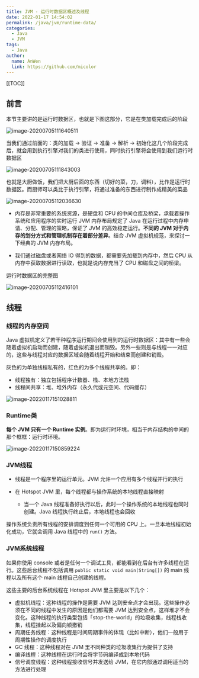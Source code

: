 ```yaml
---
title: JVM - 运行时数据区概述及线程
date: 2022-01-17 14:54:02
permalink: /java/jvm/runtime-data/
categories: 
  - Java
  - JVM
tags: 
  - Java
author: 
  name: AnWen
  link: https://github.com/micolor
---
```


[[TOC]]


## 前言

本节主要讲的是运行时数据区，也就是下图这部分，它是在类加载完成后的阶段

![image-20200705111640511](https://cdn.jsdelivr.net/gh/Kele-Bingtang/static/img/Java/20220116000053.png)

当我们通过前面的：类的加载 -> 验证 -> 准备 -> 解析 -> 初始化这几个阶段完成后，就会用到执行引擎对我们的类进行使用，同时执行引擎将会使用到我们运行时数据区

![image-20200705111843003](https://cdn.jsdelivr.net/gh/Kele-Bingtang/static/img/Java/20220116000056.png)

也就是大厨做饭，我们把大厨后面的东西（切好的菜，刀，调料），比作是运行时数据区。而厨师可以类比于执行引擎，将通过准备的东西进行制作成精美的菜品

![image-20200705112036630](https://cdn.jsdelivr.net/gh/Kele-Bingtang/static/img/Java/20220116000057.png)

- 内存是非常重要的系统资源，是硬盘和 CPU 的中间仓库及桥梁，承载着操作系统和应用程序的实时运行 JVM 内存布局规定了 Java 在运行过程中内存申请、分配、管理的策略，保证了 JVM 的高效稳定运行。**不同的 JVM 对于内存的划分方式和管理机制存在着部分差异**。结合 JVM 虚拟机规范，来探讨一下经典的 JVM 内存布局。

- 我们通过磁盘或者网络 IO 得到的数据，都需要先加载到内存中，然后 CPU 从内存中获取数据进行读取，也就是说内存充当了 CPU 和磁盘之间的桥梁。

运行时数据区的完整图

![image-20200705112416101](https://cdn.jsdelivr.net/gh/Kele-Bingtang/static/img/Java/20220116000059.png)

## 线程

### 线程的内存空间

Java 虚拟机定义了若干种程序运行期间会使用到的运行时数据区：其中有一些会随着虚拟机启动而创建，随着虚拟机退出而销毁。另外一些则是与线程一一对应的，这些与线程对应的数据区域会随着线程开始和结束而创建和销毁。

灰色的为单独线程私有的，红色的为多个线程共享的。即：

- 线程独有：独立包括程序计数器、栈、本地方法栈
- 线程间共享：堆、堆外内存（永久代或元空间、代码缓存）

![image-20220117151028811](https://cdn.jsdelivr.net/gh/Kele-Bingtang/static/img/Java/20220117151029.png)

### Runtime类

**每个 JVM 只有一个 Runtime 实例**。即为运行时环境，相当于内存结构的中间的那个框框：运行时环境。

![image-20220117150859224](https://cdn.jsdelivr.net/gh/Kele-Bingtang/static/img/Java/20220117150900.png)

### JVM线程

- 线程是一个程序里的运行单元。JVM 允许一个应用有多个线程并行的执行

- 在 Hotspot JVM 里，每个线程都与操作系统的本地线程直接映射
    - 当一个 Java 线程准备好执行以后，此时一个操作系统的本地线程也同时创建。Java 线程执行终止后，本地线程也会回收


操作系统负责所有线程的安排调度到任何一个可用的 CPU 上。一旦本地线程初始化成功，它就会调用 Java 线程中的 `run()` 方法。

### JVM系统线程

如果你使用 console 或者是任何一个调试工具，都能看到在后台有许多线程在运行。这些后台线程不包括调用 `public static void main(String[])` 的 main 线程以及所有这个 main 线程自己创建的线程。

这些主要的后台系统线程在 Hotspot JVM 里主要是以下几个：

- 虚拟机线程：这种线程的操作是需要 JVM 达到安全点才会出现。这些操作必须在不同的线程中发生的原因是他们都需要 JVM 达到安全点，这样堆才不会变化。这种线程的执行类型包括「stop-the-world」的垃圾收集，线程栈收集，线程挂起以及偏向锁撤销
- 周期任务线程：这种线程是时间周期事件的体现（比如中断），他们一般用于周期性操作的调度执行
- GC 线程：这种线程对在 JVM 里不同种类的垃圾收集行为提供了支持
- 编译线程：这种线程在运行时会将字节码编译成到本地代码
- 信号调度线程：这种线程接收信号并发送给 JVM，在它内部通过调用适当的方法进行处理
